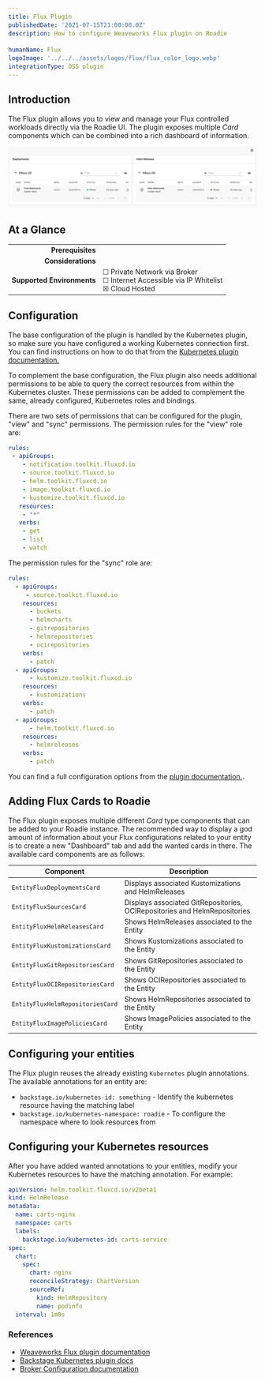 ```yaml
---
title: Flux Plugin
publishedDate: '2021-07-15T21:00:00.0Z'
description: How to configure Weaveworks Flux plugin on Roadie

humanName: Flux
logoImage: '../../../assets/logos/flux/flux_color_logo.webp'
integrationType: OSS plugin
---
```


## Introduction

The Flux plugin allows you to view and manage your Flux controlled workloads directly via the Roadie UI. The plugin exposes multiple _Card_ components which can be combined into a rich dashboard of information. 

![Two cards from Flux plugin displaying information](./two-flux-cards.webp)

## At a Glance
| | |
|---: | --- |
| **Prerequisites** |  |
| **Considerations** |  |
| **Supported Environments** | ☐ Private Network via Broker <br /> ☐ Internet Accessible via IP Whitelist <br /> ☒ Cloud Hosted |

## Configuration

The base configuration of the plugin is handled by the Kubernetes plugin, so make sure you have configured a working Kubernetes connection first. You can find instructions on how to do that from the [Kubernetes plugin documentation.](/docs/integrations/kubernetes/)  

To complement the base configuration, the Flux plugin also needs additional permissions to be able to query the correct resources from within the Kubernetes cluster. These permissions can be added to complement the same, already configured, Kubernetes roles and bindings.

There are two sets of permissions that can be configured for the plugin, "view" and "sync" permissions. The permission rules for the "view" role are:

```yaml
rules:
 - apiGroups:
    - notification.toolkit.fluxcd.io
    - source.toolkit.fluxcd.io
    - helm.toolkit.fluxcd.io
    - image.toolkit.fluxcd.io
    - kustomize.toolkit.fluxcd.io
   resources:
    - "*"
   verbs:
    - get
    - list
    - watch
```

The permission rules for the "sync" role are:

```yaml
rules:
  - apiGroups:
     - source.toolkit.fluxcd.io
    resources:
      - buckets
      - helmcharts
      - gitrepositories
      - helmrepositories
      - ocirepositories
    verbs:
      - patch
  - apiGroups:
      - kustomize.toolkit.fluxcd.io
    resources:
      - kustomizations
    verbs:
      - patch
  - apiGroups:
      - helm.toolkit.fluxcd.io
    resources:
      - helmreleases
    verbs:
      - patch
```


You can find a full configuration options from the [plugin documentation.](https://github.com/weaveworks/weaveworks-backstage/tree/main/plugins/backstage-plugin-flux#readme).



## Adding Flux Cards to Roadie

The Flux plugin exposes multiple different _Card_ type components that can be added to your Roadie instance. The recommended way to display a god amount of information about your Flux configurations related to your entity is to create a new "Dashboard" tab and add the wanted cards in there. The available card components are as follows:

| Component                        | Description                                                               |
|----------------------------------|---------------------------------------------------------------------------|
| `EntityFluxDeploymentsCard`      | Displays associated Kustomizations and HelmReleases                       |
| `EntityFluxSourcesCard`          | Displays associated GitRepositories, OCIRepositories and HelmRepositories |
| `EntityFluxHelmReleasesCard`     | Shows HelmReleases associated to the Entity                               |
| `EntityFluxKustomizationsCard`   | Shows Kustomizations associated to the Entity                             |
| `EntityFluxGitRepositoriesCard`  | Shows GitRepositories associated to the Entity                            |
| `EntityFluxOCIRepositoriesCard`  | Shows OCIRepositories associated to the Entity                            |
| `EntityFluxHelmRepositoriesCard` | Shows HelmRepositories associated to the Entity                           |
| `EntityFluxImagePoliciesCard`    | Shows ImagePolicies associated to the Entity                              |


## Configuring your entities

The Flux plugin reuses the already existing `Kubernetes` plugin annotations. The available annotations for an entity are:
* `backstage.io/kubernetes-id: something` - Identify the kubernetes resource having the matching label
* `backstage.io/kubernetes-namespace: roadie` - To configure the namespace where to look resources from

## Configuring your Kubernetes resources

After you have added wanted annotations to your entities, modify your Kubernetes resources to have the matching annotation. For example:

```yaml
apiVersion: helm.toolkit.fluxcd.io/v2beta1
kind: HelmRelease
metadata:
  name: carts-nginx
  namespace: carts
  labels:
    backstage.io/kubernetes-id: carts-service
spec:
  chart:
    spec:
      chart: nginx
      reconcileStrategy: ChartVersion
      sourceRef:
        kind: HelmRepository
        name: podinfo
  interval: 1m0s
```


### References
* [Weaveworks Flux plugin documentation](https://github.com/weaveworks/weaveworks-backstage/tree/main/plugins/backstage-plugin-flux#readme)
* [Backstage Kubernetes plugin docs](https://backstage.io/docs/features/kubernetes/configuration#common-backstageiokubernetes-id-label)
* [Broker Configuration documentation](/docs/integrations/broker)
